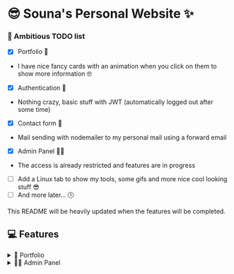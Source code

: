 # 😎 Souna's Personal Website ✨

### 📄 Ambitious TODO list
- [x] Portfolio 💼
- I have nice fancy cards with an animation when you click on them to show more information 🤓
- [x] Authentication 🔑
- Nothing crazy, basic stuff with JWT (automatically logged out after some time)
- [x] Contact form 📧
- Mail sending with nodemailer to my personal mail using a forward email
- [x] Admin Panel 👮‍♀️
- The access is already restricted and features are in progress
- [ ] Add a Linux tab to show my tools, some gifs and more nice cool looking stuff 😎
- [ ] And more later... 🕓

This README will be heavily updated when the features will be completed.

## 💻 Features

<details>
    <summary>💼 Portfolio</summary>
    <img src=https://cdn.discordapp.com/attachments/1004807827463884901/1219627849305292800/a.gif?ex=660bfdf2&is=65f988f2&hm=1455939666919f4ad5b0651b98f7bfd39dd9b22bcbe2e8f9ef122a1510982585&/>
</details>

<details>
    <summary>👮‍♀️ Admin Panel</summary>
            <li>SSH - Either to my Arch machine or my Raspberry</li>
            <img src="https://cdn.discordapp.com/attachments/1004807827463884901/1219629321573109790/a.gif?ex=660bff51&is=65f98a51&hm=54022d6b5b0385bb1d596b17f8c251c40acad62d025eb4328ae1d67225de35cb&" />
            <li>Monitoring - I use [Uptime Kuma](https://github.com/louislam/uptime-kuma)</li>
            <img src="https://cdn.discordapp.com/attachments/1004807827463884901/1219630079307415643/a.gif?ex=660c0006&is=65f98b06&hm=4a90908bac2deea707aa4015565374fba8ee84bff4a5e0f3c1c6b344dbd9abde&" />
            <li>Processes - I created an API on my Raspberry to manage PM2 processes</li>
            <img src="https://cdn.discordapp.com/attachments/1004807827463884901/1219631015937703976/a.gif?ex=660c00e5&is=65f98be5&hm=8d8f99eed9469672c333a5e095c4a877dbc6e1750ea40c4a03d859f7425ab970&" />
</details>